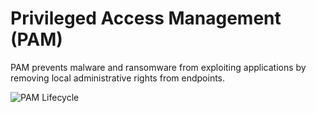 [title]: # (Privileged Access Management)
[tags]: # (PAM, Lifecycle)
[priority]: # (5)
# Privileged Access Management (PAM)

PAM prevents malware and ransomware from exploiting applications by removing local administrative rights from endpoints.

![PAM Lifecycle](https://app01-dev01-homer-east-us.azurewebsites.net/privman/0.1.1-dgran/pm/images/pam_lc.png)

<!-- 
<img src="/api/docren/media/privman/0.1.1-dgran?path=../pm/images/pam_lc.png&amp;referrerPath=pm/pam.md" title="null" alt="PAM Lifecycle">
---.